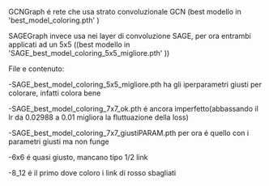 GCNGraph é rete che usa strato convoluzionale GCN (best modello in 'best_model_coloring.pth' ) 

SAGEGraph invece usa nei layer di convoluzione SAGE, per ora entrambi applicati ad un 5x5 ((best modello in 'SAGE_best_model_coloring_5x5_migliore.pth' ))


File e contenuto:

-SAGE_best_model_coloring_5x5_migliore.pth ha gli iperparametri giusti per colorare, infatti colora bene

-SAGE_best_model_coloring_7x7_ok.pth é ancora imperfetto(abbassando il lr da 0.02988 a 0.01 migliora la fluttuazione della loss)

-SAGE_best_model_coloring_7x7_giustiPARAM.pth per ora é quello con i parametri giusti ma non funge

-6x6 é quasi giusto, mancano tipo 1/2 link

-8_12 é il primo dove coloro i link di rosso sbagliati


